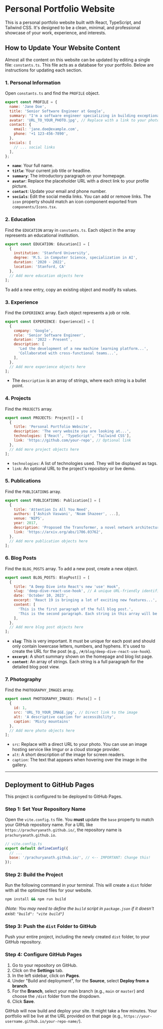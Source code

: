 # Personal Portfolio Website

This is a personal portfolio website built with React, TypeScript, and Tailwind CSS. It's designed to be a clean, minimal, and professional showcase of your work, experience, and interests.

## How to Update Your Website Content

Almost all the content on this website can be updated by editing a single file: `constants.ts`. This file acts as a database for your portfolio. Below are instructions for updating each section.

### 1. Personal Information

Open `constants.ts` and find the `PROFILE` object.

```javascript
export const PROFILE = {
  name: 'Jane Doe',
  title: 'Senior Software Engineer at Google',
  summary: "I'm a software engineer specializing in building exceptional digital experiences...",
  avatar: 'URL_TO_YOUR_PHOTO.jpg', // Replace with a link to your photo
  contact: {
    email: 'jane.doe@example.com',
    phone: '+1 123-456-7890',
  },
  socials: [
    // ... social links
  ],
};
```

-   **`name`**: Your full name.
-   **`title`**: Your current job title or headline.
-   **`summary`**: The introductory paragraph on your homepage.
-   **`avatar`**: Replace the placeholder URL with a direct link to your profile picture.
-   **`contact`**: Update your email and phone number.
-   **`socials`**: Edit the social media links. You can add or remove links. The `icon` property should match an icon component exported from `components/Icons.tsx`.

### 2. Education

Find the `EDUCATION` array in `constants.ts`. Each object in the array represents an educational institution.

```javascript
export const EDUCATION: Education[] = [
  {
    institution: 'Stanford University',
    degree: 'M.S. in Computer Science, specialization in AI',
    duration: '2020 - 2022',
    location: 'Stanford, CA'
  },
  // Add more education objects here
];
```

To add a new entry, copy an existing object and modify its values.

### 3. Experience

Find the `EXPERIENCE` array. Each object represents a job or role.

```javascript
export const EXPERIENCE: Experience[] = [
  {
    company: 'Google',
    role: 'Senior Software Engineer',
    duration: '2022 - Present',
    description: [
      'Led the development of a new machine learning platform...',
      'Collaborated with cross-functional teams...',
    ],
  },
  // Add more experience objects here
];
```

-   The `description` is an array of strings, where each string is a bullet point.

### 4. Projects

Find the `PROJECTS` array.

```javascript
export const PROJECTS: Project[] = [
  {
    title: 'Personal Portfolio Website',
    description: 'The very website you are looking at...',
    technologies: ['React', 'TypeScript', 'Tailwind CSS'],
    link: 'https://github.com/your-repo', // Optional link
  },
  // Add more project objects here
];
```

-   `technologies`: A list of technologies used. They will be displayed as tags.
-   `link`: An optional URL to the project's repository or live demo.

### 5. Publications

Find the `PUBLICATIONS` array.

```javascript
export const PUBLICATIONS: Publication[] = [
  {
    title: 'Attention Is All You Need',
    authors: ['Ashish Vaswani', 'Noam Shazeer', ...],
    venue: 'NIPS',
    year: 2017,
    description: 'Proposed the Transformer, a novel network architecture...',
    link: 'https://arxiv.org/abs/1706.03762',
  },
  // Add more publication objects here
];
```

### 6. Blog Posts

Find the `BLOG_POSTS` array. To add a new post, create a new object.

```javascript
export const BLOG_POSTS: BlogPost[] = [
  {
    title: "A Deep Dive into React's new 'use' Hook",
    slug: 'deep-dive-react-use-hook', // A unique URL-friendly identifier
    date: 'October 10, 2023',
    excerpt: 'React 19 is bringing a lot of exciting new features...',
    content: [
      'This is the first paragraph of the full blog post.',
      'This is the second paragraph. Each string in this array will be rendered as a separate paragraph on the post detail page.',
    ],
  },
  // Add more blog post objects here
];
```
-   **`slug`**: This is very important. It must be unique for each post and should only contain lowercase letters, numbers, and hyphens. It's used to create the URL for the post (e.g., `/#/blog/deep-dive-react-use-hook`).
-   **`excerpt`**: A short summary shown on the homepage and blog list page.
-   **`content`**: An array of strings. Each string is a full paragraph for the detailed blog post view.

### 7. Photography

Find the `PHOTOGRAPHY_IMAGES` array.

```javascript
export const PHOTOGRAPHY_IMAGES: Photo[] = [
  { 
    id: 1, 
    src: 'URL_TO_YOUR_IMAGE.jpg', // Direct link to the image
    alt: 'A descriptive caption for accessibility', 
    caption: 'Misty mountains' 
  },
  // Add more photo objects here
];
```

-   `src`: Replace with a direct URL to your photo. You can use an image hosting service like Imgur or a cloud storage provider.
-   `alt`: A short description of the image for screen readers.
-   `caption`: The text that appears when hovering over the image in the gallery.

---

## Deployment to GitHub Pages

This project is configured to be deployed to GitHub Pages.

### Step 1: Set Your Repository Name

Open the `vite.config.ts` file. You **must** update the `base` property to match your GitHub repository name. For a URL like `https://prachuryanath.github.io/`, the repository name is `prachuryanath.github.io`.

```javascript
// vite.config.ts
export default defineConfig({
  // ...
  base: '/prachuryanath.github.io/', // <-- IMPORTANT: Change this!
});
```

### Step 2: Build the Project

Run the following command in your terminal. This will create a `dist` folder with all the optimized files for your website.

```bash
npm install && npm run build
```

*(Note: You may need to define the `build` script in `package.json` if it doesn't exist: `"build": "vite build"`)*

### Step 3: Push the `dist` Folder to GitHub

Push your entire project, including the newly created `dist` folder, to your GitHub repository.

### Step 4: Configure GitHub Pages

1.  Go to your repository on GitHub.
2.  Click on the **Settings** tab.
3.  In the left sidebar, click on **Pages**.
4.  Under "Build and deployment", for the **Source**, select **Deploy from a branch**.
5.  For the **Branch**, select your main branch (e.g., `main` or `master`) and choose the `/dist` folder from the dropdown.
6.  Click **Save**.

GitHub will now build and deploy your site. It might take a few minutes. Your portfolio will be live at the URL provided on that page (e.g., `https://your-username.github.io/your-repo-name/`).
